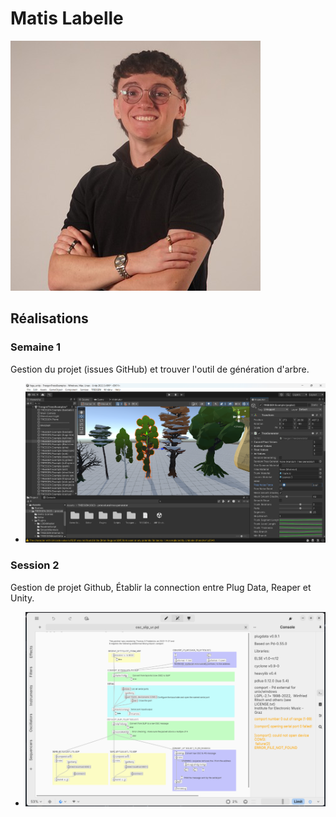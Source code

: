 # Matis Labelle

 ![Matis Labelle](../medias/matis.png)

 ## Réalisations

 <!-- Une image par semaine de la réalisation dont tu es le plus fier avec une légende -->
### Semaine 1
Gestion du projet (issues GitHub) et trouver l'outil de génération d'arbre.
* ![S1 Outil génératif](medias/outil_generatif.png)

### Session 2
Gestion de projet Github, Établir la connection entre Plug Data, Reaper et Unity. 
* ![S2 connection entre Plug Data, Reaper et Unity](medias/pd-to-ur.png)
